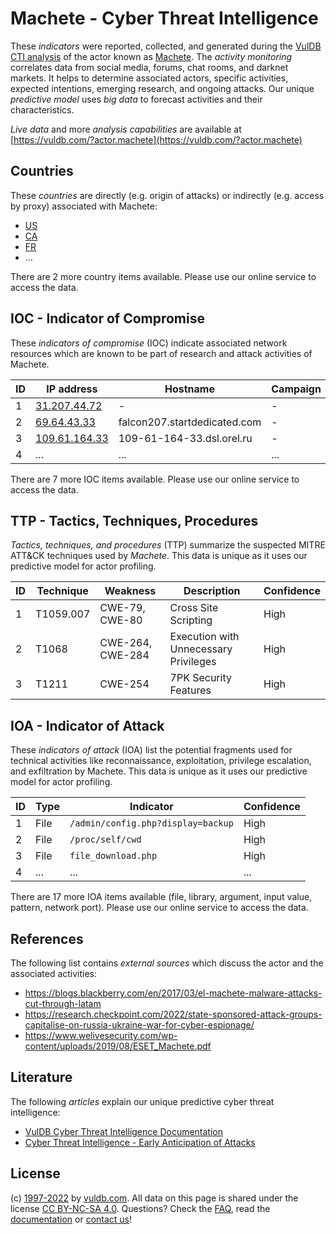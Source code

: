 # Machete - Cyber Threat Intelligence

These _indicators_ were reported, collected, and generated during the [VulDB CTI analysis](https://vuldb.com/?kb.cti) of the actor known as [Machete](https://vuldb.com/?actor.machete). The _activity monitoring_ correlates data from social media, forums, chat rooms, and darknet markets. It helps to determine associated actors, specific activities, expected intentions, emerging research, and ongoing attacks. Our unique _predictive model_ uses _big data_ to forecast activities and their characteristics.

_Live data_ and more _analysis capabilities_ are available at [https://vuldb.com/?actor.machete](https://vuldb.com/?actor.machete)

## Countries

These _countries_ are directly (e.g. origin of attacks) or indirectly (e.g. access by proxy) associated with Machete:

* [US](https://vuldb.com/?country.us)
* [CA](https://vuldb.com/?country.ca)
* [FR](https://vuldb.com/?country.fr)
* ...

There are 2 more country items available. Please use our online service to access the data.

## IOC - Indicator of Compromise

These _indicators of compromise_ (IOC) indicate associated network resources which are known to be part of research and attack activities of Machete.

ID | IP address | Hostname | Campaign | Confidence
-- | ---------- | -------- | -------- | ----------
1 | [31.207.44.72](https://vuldb.com/?ip.31.207.44.72) | - | - | High
2 | [69.64.43.33](https://vuldb.com/?ip.69.64.43.33) | falcon207.startdedicated.com | - | High
3 | [109.61.164.33](https://vuldb.com/?ip.109.61.164.33) | 109-61-164-33.dsl.orel.ru | - | High
4 | ... | ... | ... | ...

There are 7 more IOC items available. Please use our online service to access the data.

## TTP - Tactics, Techniques, Procedures

_Tactics, techniques, and procedures_ (TTP) summarize the suspected MITRE ATT&CK techniques used by _Machete_. This data is unique as it uses our predictive model for actor profiling.

ID | Technique | Weakness | Description | Confidence
-- | --------- | -------- | ----------- | ----------
1 | T1059.007 | CWE-79, CWE-80 | Cross Site Scripting | High
2 | T1068 | CWE-264, CWE-284 | Execution with Unnecessary Privileges | High
3 | T1211 | CWE-254 | 7PK Security Features | High

## IOA - Indicator of Attack

These _indicators of attack_ (IOA) list the potential fragments used for technical activities like reconnaissance, exploitation, privilege escalation, and exfiltration by Machete. This data is unique as it uses our predictive model for actor profiling.

ID | Type | Indicator | Confidence
-- | ---- | --------- | ----------
1 | File | `/admin/config.php?display=backup` | High
2 | File | `/proc/self/cwd` | High
3 | File | `file_download.php` | High
4 | ... | ... | ...

There are 17 more IOA items available (file, library, argument, input value, pattern, network port). Please use our online service to access the data.

## References

The following list contains _external sources_ which discuss the actor and the associated activities:

* https://blogs.blackberry.com/en/2017/03/el-machete-malware-attacks-cut-through-latam
* https://research.checkpoint.com/2022/state-sponsored-attack-groups-capitalise-on-russia-ukraine-war-for-cyber-espionage/
* https://www.welivesecurity.com/wp-content/uploads/2019/08/ESET_Machete.pdf

## Literature

The following _articles_ explain our unique predictive cyber threat intelligence:

* [VulDB Cyber Threat Intelligence Documentation](https://vuldb.com/?kb.cti)
* [Cyber Threat Intelligence - Early Anticipation of Attacks](https://www.scip.ch/en/?labs.20201022)

## License

(c) [1997-2022](https://vuldb.com/?kb.changelog) by [vuldb.com](https://vuldb.com/?kb.about). All data on this page is shared under the license [CC BY-NC-SA 4.0](https://creativecommons.org/licenses/by-nc-sa/4.0/). Questions? Check the [FAQ](https://vuldb.com/?kb.faq), read the [documentation](https://vuldb.com/?kb) or [contact us](https://vuldb.com/?contact)!

